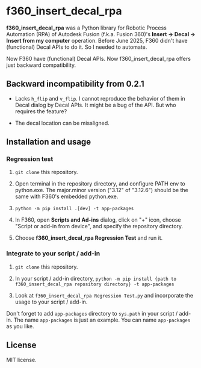 # f360_insert_decal_rpa

**f360_insert_decal_rpa** was a Python library for Robotic Process Automation (RPA) of
Autodesk Fusion (f.k.a. Fusion 360)'s **Insert -> Decal -> Insert from my computer** operation.
Before June 2025, F360 didn't have (functional) Decal APIs to do it. So I needed to automate.

Now F360 have (functional) Decal APIs. Now f360_insert_decal_rpa offers just backward compatibility.

## Backward incompatibility from 0.2.1

- Lacks `h_flip` and `v_flip`. I cannot reproduce the behavior of them in Decal dialog by Decal APIs.
It might be a bug of the API. But who requires the feature?

- The decal location can be misaligned.

## Installation and usage

### Regression test

1. `git clone` this repository. 

2. Open terminal in the repository directory, and configure PATH env to python.exe.
The major.minor version ("3.12" of "3.12.6") should be the same with F360's embedded python.exe.

3. `python -m pip install .[dev] -t app-packages`

4. In F360, open **Scripts and Ad-ins** dialog, click on "+" icon, choose "Script or add-in from device",
and specify the repository directory.

5. Choose **f360_insert_decal_rpa Regression Test** and run it.

### Integrate to your script / add-in

1. `git clone` this repository. 

2. In your script / add-in directory, `python -m pip install {path to f360_insert_decal_rpa repository directory} -t app-packages`

3. Look at `f360_insert_decal_rpa Regression Test.py` and incorporate the usage to your script / add-in.

Don't forget to add `app-packages` directory to `sys.path` in your script / add-in. The name `app-packages` is just an example. 
You can name `app-packages` as you like.

## License

MIT license.
